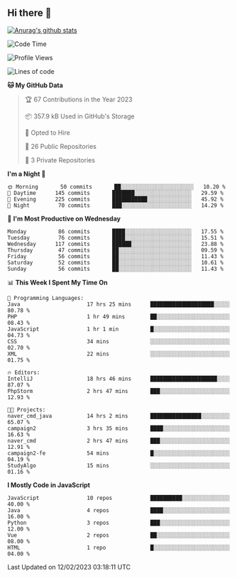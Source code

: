 ## Hi there 👋

[![Anurag's github stats](https://github-readme-stats.vercel.app/api?username=Songwonseok)](https://github.com/anuraghazra/github-readme-stats)



<!--START_SECTION:waka-->
![Code Time](http://img.shields.io/badge/Code%20Time-2%2C062%20hrs%2036%20mins-blue)

![Profile Views](http://img.shields.io/badge/Profile%20Views-3-blue)

![Lines of code](https://img.shields.io/badge/From%20Hello%20World%20I%27ve%20Written-3%20Million%20lines%20of%20code-blue)

**🐱 My GitHub Data** 

> 🏆 67 Contributions in the Year 2023
 > 
> 📦 357.9 kB Used in GitHub's Storage 
 > 
> 💼 Opted to Hire
 > 
> 📜 26 Public Repositories 
 > 
> 🔑 3 Private Repositories  
 > 
**I'm a Night 🦉** 

```text
🌞 Morning       50 commits       ██░░░░░░░░░░░░░░░░░░░░░░░   10.20 % 
🌆 Daytime      145 commits       ███████░░░░░░░░░░░░░░░░░░   29.59 % 
🌃 Evening      225 commits       ███████████░░░░░░░░░░░░░░   45.92 % 
🌙 Night         70 commits       ███░░░░░░░░░░░░░░░░░░░░░░   14.29 % 

```
📅 **I'm Most Productive on Wednesday** 

```text
Monday          86 commits       ████░░░░░░░░░░░░░░░░░░░░░   17.55 % 
Tuesday         76 commits       ████░░░░░░░░░░░░░░░░░░░░░   15.51 % 
Wednesday      117 commits       ██████░░░░░░░░░░░░░░░░░░░   23.88 % 
Thursday        47 commits       ██░░░░░░░░░░░░░░░░░░░░░░░   09.59 % 
Friday          56 commits       ██░░░░░░░░░░░░░░░░░░░░░░░   11.43 % 
Saturday        52 commits       ██░░░░░░░░░░░░░░░░░░░░░░░   10.61 % 
Sunday          56 commits       ██░░░░░░░░░░░░░░░░░░░░░░░   11.43 % 

```


📊 **This Week I Spent My Time On** 

```text
💬 Programming Languages: 
Java                     17 hrs 25 mins      ████████████████████░░░░░   80.78 % 
PHP                      1 hr 49 mins        ██░░░░░░░░░░░░░░░░░░░░░░░   08.43 % 
JavaScript               1 hr 1 min          █░░░░░░░░░░░░░░░░░░░░░░░░   04.73 % 
CSS                      34 mins             ░░░░░░░░░░░░░░░░░░░░░░░░░   02.70 % 
XML                      22 mins             ░░░░░░░░░░░░░░░░░░░░░░░░░   01.75 % 

🔥 Editors: 
IntelliJ                 18 hrs 46 mins      █████████████████████░░░░   87.07 % 
PhpStorm                 2 hrs 47 mins       ███░░░░░░░░░░░░░░░░░░░░░░   12.93 % 

🐱‍💻 Projects: 
naver_cmd_java           14 hrs 2 mins       ████████████████░░░░░░░░░   65.07 % 
campaign2                3 hrs 35 mins       ████░░░░░░░░░░░░░░░░░░░░░   16.63 % 
naver_cmd                2 hrs 47 mins       ███░░░░░░░░░░░░░░░░░░░░░░   12.91 % 
campaign2-fe             54 mins             █░░░░░░░░░░░░░░░░░░░░░░░░   04.19 % 
StudyAlgo                15 mins             ░░░░░░░░░░░░░░░░░░░░░░░░░   01.16 % 

```

**I Mostly Code in JavaScript** 

```text
JavaScript               10 repos            ██████████░░░░░░░░░░░░░░░   40.00 % 
Java                     4 repos             ████░░░░░░░░░░░░░░░░░░░░░   16.00 % 
Python                   3 repos             ███░░░░░░░░░░░░░░░░░░░░░░   12.00 % 
Vue                      2 repos             ██░░░░░░░░░░░░░░░░░░░░░░░   08.00 % 
HTML                     1 repo              █░░░░░░░░░░░░░░░░░░░░░░░░   04.00 % 

```



 Last Updated on 12/02/2023 03:18:11 UTC
<!--END_SECTION:waka-->
